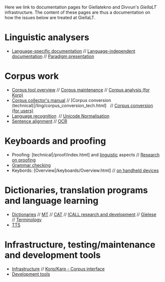 Here we link to documentation pages for Giellatekno and Divvun's
 *GiellaLT* infrastructure.  The content of these pages are thus
a documentation on how the issues  below are treated at GiellaLT.

# Linguistic analysers

* [Language-specific documentation](/lang/index.html)  //
  [Language-independent documentation](/lang/common/index.html)  //
  [Paradigm presentation](/infra/web/ParadigmPresentation.html)

# Corpus work

* [Corpus tool overview](/ling/CorpusTools.html)  //
  [Corpus maintenance](/ling/corpus_maintenance.html)  //
  [Corpus analysis (for Korp)](/ling/corpus_analysis_for_xserve.html)
* [Corpus collector's manual](/ling/corpus_conversion.html)  //
  [Corpus conversion (technical)|/ling/corpus_conversion_tech.html]   //  [Corpus conversion (for users)](/ling/corpus_intro.html)
* [Language recognition](/ling/langrec.html)  //
  [Unicode Normalisation](/ling/UnicodeNormalisation.html)
* [Sentence alignment](/tools/tca2.html)   //
  [OCR](/tools/ocr.html)

# Keyboards and proofing

* Proofing: [technical|/proof/index.html] and [linguistic](/proof/spelling/index.html) aspects  //
  [Research on proofing](/proofresearch/InvestigatingTextProofing.html)
* [Grammar checking](/proof/gramcheck/GrammarCheckerDocumentation.html)
* Keybords: [Overview|/keyboards/Overview.html] //  [on handheld devices](/appsdoc/mobile/index.html)

# Dictionaries, translation programs and language learning

* [Dictionaries](/dicts/dicts.html)  //
  [MT](/mt/MachineTranslation.html)  //
  [CAT](/tools/Paratekst.html)  //
  [ICALL research and development](../ped/index.html)  //
  [Gïelese](/gielese/admin/index.html)  //
  [Terminology](/dicts/TerminologyProjects.html)
* [TTS](/ttsdoc/index.html)

# Infrastructure, testing/maintenance and development tools

* [Infrastructure](/infra/Infrastructure.html)  //
  [Korp/Karp - Corpus interface](/infra/korp/index.html)
* [Development tools](/tools/tools.html)
